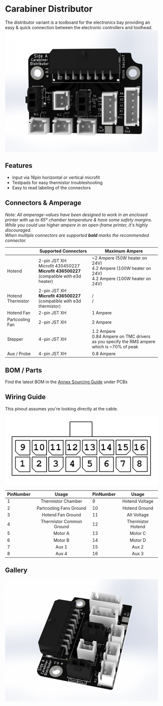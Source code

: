 # Carabiner Distributor

The distributor variant is a toolboard for the electronics bay providing an easy & quick connection between the electronic controllers and toolhead. 
![picture](images/Main.jpg)

## Features

- Input via 16pin horizontal or vertical microfit
- Testpads for easy thermistor troubleshooting
- Easy to read labeling of the connectors


## Connectors & Amperage

_Note: All amperage-values have been designed to work in an enclosed printer with up to 65° chamber temperature & have  some safety margins. While you could use higher ampere in an open-frame printer, it's highly discouraged. <br/>
When multiple connectors are supported **bold** marks the recommended connector._

|   | Supported Connectors | Maximum Ampere |
| ------------- | ------------- | ------------- | 
| Hotend  | 2-pin JST XH <br/> Microfit 430450227 <br/> **Microfit 436500227** (compatible with e3d heater) | ~2 Ampere (50W heater on 24V) <br/> 4.2 Ampere (100W heater on 24V) <br/>4.2 Ampere (100W heater on 24V)
| Hotend Thermistor  | 2-pin JST XH <br/> **Microfit 436500227** (compatible with e3d thermistor) | / <br/> /
| Hotend Fan | 2-pin JST XH | 1 Ampere
| Partcooling Fan | 2-pin JST XH | 2 Ampere
| Stepper | 4-pin JST XH | 1.2 Ampere <br/> 0.84 Ampere on TMC drivers as you specify the RMS ampere which is ~70% of peak
| Aux / Probe | 4-pin JST XH | 0.8 Ampere

## BOM / Parts

Find the latest BOM in the [Annex Sourcing Guide](https://docs.google.com/spreadsheets/d/1O3eyVuQ6M4F03MJSDs4Z71_XyNjXL5HFTZr1jsaAtRc) under PCBs


## Wiring Guide

This pinout assumes you're looking directly at the cable. 

![](images/pinout.png)

| PinNumber | Usage | PinNumber | Usage |
|-------------|:-------------:| ------------- |:-------------:|
| 1  |  Thermistor Chamber | 9 | Hotend Voltage
| 2  | Partcooling Fans Ground | 10 | Hotend Ground
| 3  | Hotend Fan Ground | 11 | Alt Voltage
| 4  | Thermistor Common Ground | 12 | Thermistor Hotend
| 5  | Motor A | 13 | Motor C
| 6  | Motor B | 14 | Motor D
| 7  | Aux 1 | 15 | Aux 2
| 8  | Aux 4 | 16 | Aux 3


## Gallery
![picture](images/Rotated.jpg)





